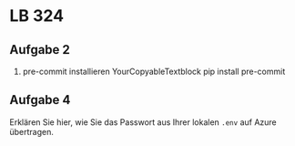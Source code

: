 # LB 324

## Aufgabe 2
1. pre-commit installieren
   YourCopyableTextblock      pip install pre-commit

## Aufgabe 4
Erklären Sie hier, wie Sie das Passwort aus Ihrer lokalen `.env` auf Azure übertragen.
